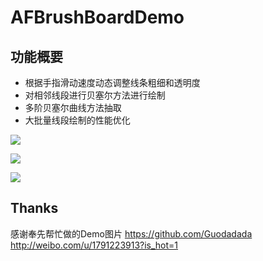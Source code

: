# AFBrushBoardDemo

## 功能概要
- 根据手指滑动速度动态调整线条粗细和透明度
- 对相邻线段进行贝塞尔方法进行绘制
- 多阶贝塞尔曲线方法抽取
- 大批量线段绘制的性能优化

![](/郭.PNG)

![](/锋.PNG)

![](/章.PNG)

## Thanks
感谢奉先帮忙做的Demo图片
https://github.com/Guodadada
http://weibo.com/u/1791223913?is_hot=1
